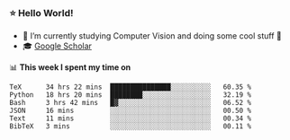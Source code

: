 ### ⭐️ Hello World!

<!--
**hologerry/hologerry** is a ✨ _special_ ✨ repository because its `README.md` (this file) appears on your GitHub profile.

Here are some ideas to get you started:

- 🔭 I’m currently working and studying on Computer Vision
- 🌱 I’m currently learning at Peking University
- 💬 Ask me about 
- 📫 How to reach me: E-mail
- 😄 Pronouns: he/his
- ⚡ Fun fact: Music is the Power
-->


- 🔭 I’m currently studying Computer Vision and doing some cool stuff 🤖
- 🎓 [Google Scholar](https://scholar.google.com/citations?user=3ykqW9wAAAAJ&hl=en)


📊 **This week I spent my time on**

<!--START_SECTION:waka-->

```text
TeX      34 hrs 22 mins  ███████████████░░░░░░░░░░   60.35 %
Python   18 hrs 20 mins  ████████░░░░░░░░░░░░░░░░░   32.19 %
Bash     3 hrs 42 mins   █▓░░░░░░░░░░░░░░░░░░░░░░░   06.52 %
JSON     16 mins         ░░░░░░░░░░░░░░░░░░░░░░░░░   00.50 %
Text     11 mins         ░░░░░░░░░░░░░░░░░░░░░░░░░   00.34 %
BibTeX   3 mins          ░░░░░░░░░░░░░░░░░░░░░░░░░   00.11 %
```

<!--END_SECTION:waka-->
